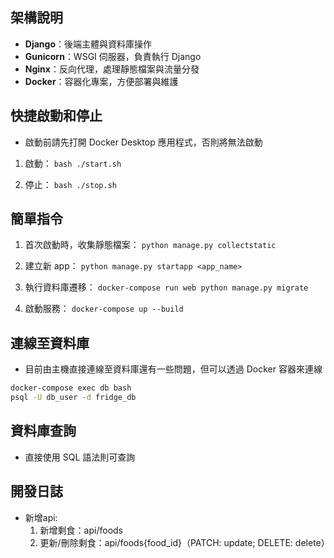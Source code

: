 ## 架構說明
- **Django**：後端主體與資料庫操作
- **Gunicorn**：WSGI 伺服器，負責執行 Django
- **Nginx**：反向代理，處理靜態檔案與流量分發
- **Docker**：容器化專案，方便部署與維護

## 快捷啟動和停止
* 啟動前請先打開 Docker Desktop 應用程式，否則將無法啟動
1. 啟動：
```bash ./start.sh```

2. 停止：
```bash ./stop.sh```


## 簡單指令
1. 首次啟動時，收集靜態檔案：
```python manage.py collectstatic```

2. 建立新 app：
```python manage.py startapp <app_name>```

3. 執行資料庫遷移：
```docker-compose run web python manage.py migrate```

4. 啟動服務：
```docker-compose up --build```


## 連線至資料庫
- 目前由主機直接連線至資料庫還有一些問題，但可以透過 Docker 容器來連線
```bash
docker-compose exec db bash
psql -U db_user -d fridge_db
```

## 資料庫查詢
- 直接使用 SQL 語法則可查詢

## 開發日誌
- 新增api: 
    1. 新增剩食：api/foods
    2. 更新/刪除剩食：api/foods{food_id}（PATCH: update; DELETE: delete）
